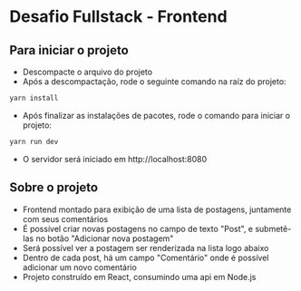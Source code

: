 # Desafio Fullstack - Frontend

## Para iniciar o projeto

- Descompacte o arquivo do projeto
- Após a descompactação, rode o seguinte comando na raíz do projeto:

```bash
yarn install
```

- Após finalizar as instalações de pacotes, rode o comando para iniciar o projeto:

```bash
yarn run dev
```

- O servidor será iniciado em http://localhost:8080

## Sobre o projeto

- Frontend montado para exibição de uma lista de postagens, juntamente com seus comentários
- É possível criar novas postagens no campo de texto "Post", e submetê-las no botão "Adicionar nova postagem"
- Será possível ver a postagem ser renderizada na lista logo abaixo
- Dentro de cada post, há um campo "Comentário" onde é possível adicionar um novo comentário
- Projeto construído em React, consumindo uma api em Node.js